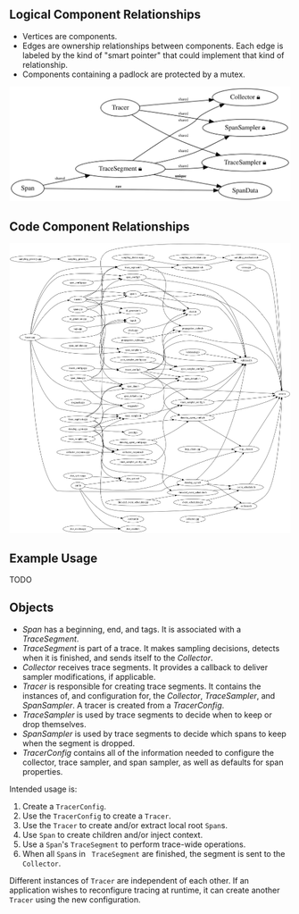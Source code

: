 Logical Component Relationships
-------------------------------
- Vertices are components.
- Edges are ownership relationships between components.  Each edge is labeled
  by the kind of "smart pointer" that could implement that kind of
  relationship.
- Components containing a padlock are protected by a mutex.

![diagram](ownership.svg)

Code Component Relationships
----------------------------
![another diagram](includes.svg)

Example Usage
-------------
TODO

Objects
-------
- _Span_ has a beginning, end, and tags.  It is associated with a _TraceSegment_.
- _TraceSegment_ is part of a trace.  It makes sampling decisions, detects when
  it is finished, and sends itself to the _Collector_.
- _Collector_ receives trace segments.  It provides a callback to deliver
  sampler modifications, if applicable.
- _Tracer_ is responsible for creating trace segments. It contains the
  instances of, and configuration for, the _Collector_, _TraceSampler_, and
  _SpanSampler_.  A tracer is created from a _TracerConfig_.
- _TraceSampler_ is used by trace segments to decide when to keep or drop
  themselves.
- _SpanSampler_ is used by trace segments to decide which spans to keep when
  the segment is dropped.
- _TracerConfig_ contains all of the information needed to configure the collector,
  trace sampler, and span sampler, as well as defaults for span properties.

Intended usage is:

1. Create a `TracerConfig`.
2. Use the `TracerConfig` to create a `Tracer`.
3. Use the `Tracer` to create and/or extract local root `Span`s.
4. Use `Span` to create children and/or inject context.
5. Use a `Span`'s `TraceSegment` to perform trace-wide operations.
6. When all `Span`s in ` TraceSegment` are finished, the segment is sent to the
   `Collector`.

Different instances of `Tracer` are independent of each other.  If an
application wishes to reconfigure tracing at runtime, it can create another
`Tracer` using the new configuration.
